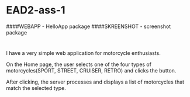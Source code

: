 # EAD2-ass-1

####WEBAPP - HelloApp package
####SKREENSHOT - screenshot package

#

I have a very simple web application for motorcycle enthusiasts.

On the Home page, the user selects one of the four types of motorcycles(SPORT, STREET, CRUISER, RETRO) and clicks the button.

After clicking, the server processes and displays a list of motorcycles that match the selected type.
